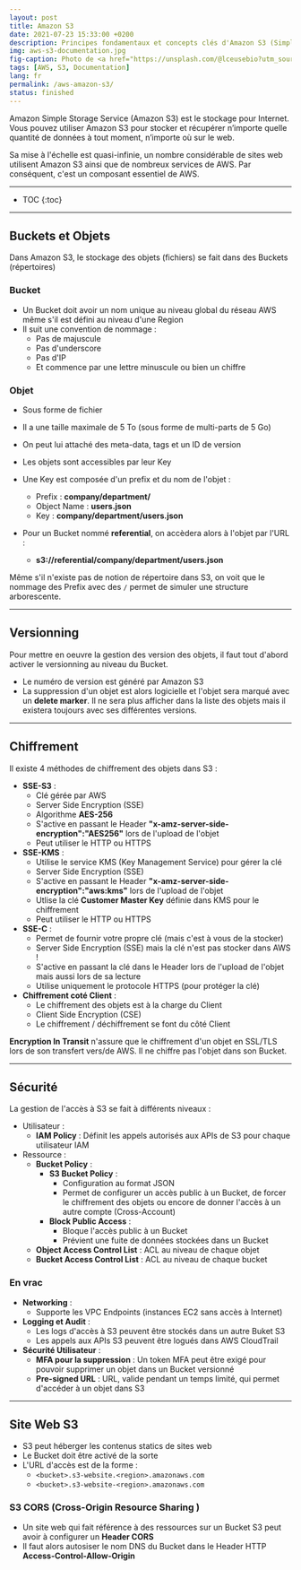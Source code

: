 ```yaml
---
layout: post
title: Amazon S3
date: 2021-07-23 15:33:00 +0200
description: Principes fondamentaux et concepts clés d'Amazon S3 (Simple Storage Service) à connaître. Tutoriel, mode d'emploi.
img: aws-s3-documentation.jpg
fig-caption: Photo de <a href="https://unsplash.com/@lceusebio?utm_source=unsplash&utm_medium=referral&utm_content=creditCopyText">Luís Eusébio</a> sur <a href="https://unsplash.com/s/photos/simple?utm_source=unsplash&utm_medium=referral&utm_content=creditCopyText">Unsplash</a>
tags: [AWS, S3, Documentation]
lang: fr
permalink: /aws-amazon-s3/
status: finished
---
```


Amazon Simple Storage Service (Amazon S3) est le stockage pour Internet. Vous pouvez utiliser Amazon S3 pour stocker et récupérer n’importe quelle quantité de données à tout moment, n’importe où sur le web.

Sa mise à l'échelle est quasi-infinie, un nombre considérable de sites web utilisent Amazon S3 ainsi que de nombreux services de AWS. Par conséquent, c'est un composant essentiel de AWS.

<hr class="hr-text" data-content="Plan">

* TOC
{:toc}

<hr class="hr-text" data-content="Buckets-Objets">

## Buckets et Objets

Dans Amazon S3, le stockage des objets (fichiers) se fait dans des Buckets (répertoires)

### Bucket

- Un Bucket doit avoir un nom unique au niveau global du réseau AWS même s'il est défini au niveau d'une Region
- Il suit une convention de nommage :
  * Pas de majuscule
  * Pas d'underscore
  * Pas d'IP
  * Et commence par une lettre minuscule ou bien un chiffre

### Objet

- Sous forme de fichier
- Il a une taille maximale de 5 To (sous forme de multi-parts de 5 Go)
- On peut lui attaché des meta-data, tags et un ID de version
  
- Les objets sont accessibles par leur Key
- Une Key est composée d'un prefix et du nom de l'objet :
  * Prefix : **company/department/**
  * Object Name : **users.json**
  * Key : **company/department/users.json**
- Pour un Bucket nommé **referential**, on accèdera alors à l'objet par l'URL :
  * **s3://referential/company/department/users.json**

Même s'il n'existe pas de notion de répertoire dans S3, on voit que le nommage des Prefix avec des `/` permet de simuler une structure arborescente.

<hr class="hr-text" data-content="Versionning">

## Versionning

Pour mettre en oeuvre la gestion des version des objets, il faut tout d'abord activer le versionning au niveau du Bucket.

- Le numéro de version est généré par Amazon S3
- La suppression d'un objet est alors logicielle et l'objet sera marqué avec un **delete marker**. Il ne sera plus afficher dans la liste des objets mais il existera toujours avec ses différentes versions.

<hr class="hr-text" data-content="Chiffrement">

## Chiffrement

Il existe 4 méthodes de chiffrement des objets dans S3 :
- **SSE-S3** : 
  * Clé gérée par AWS
  * Server Side Encryption (SSE)
  * Algorithme **AES-256**
  * S'active en passant le Header **"x-amz-server-side-encryption":"AES256"** lors de l'upload de l'objet
  * Peut utiliser le HTTP ou HTTPS
- **SSE-KMS** :
  * Utilise le service KMS (Key Management Service) pour gérer la clé
  * Server Side Encryption (SSE)
  * S'active en passant le Header **"x-amz-server-side-encryption":"aws:kms"** lors de l'upload de l'objet
  * Utlise la clé **Customer Master Key** définie dans KMS pour le chiffrement
  * Peut utiliser le HTTP ou HTTPS
- **SSE-C** : 
  * Permet de fournir votre propre clé (mais c'est à vous de la stocker)
  * Server Side Encryption (SSE) mais la clé n'est pas stocker dans AWS !
  * S'active en passant la clé dans le Header lors de l'upload de l'objet mais aussi lors de sa lecture
  * Utilise uniquement le protocole HTTPS (pour protéger la clé)
- **Chiffrement coté Client** :
  * Le chiffrement des objets est à la charge du Client
  * Client Side Encryption (CSE)
  * Le chiffrement / déchiffrement se font du côté Client


**Encryption In Transit** n'assure que le chiffrement d'un objet en SSL/TLS lors de son transfert vers/de AWS. Il ne chiffre pas l'objet dans son Bucket.

<hr class="hr-text" data-content="Sécurité">

## Sécurité

La gestion de l'accès à S3 se fait à différents niveaux :

- Utilisateur :
  * **IAM Policy** : Définit les appels autorisés aux APIs de S3 pour chaque utilisateur IAM
- Ressource :
  * **Bucket Policy** :
    - **S3 Bucket Policy** :
      * Configuration au format JSON
      * Permet de configurer un accès public à un Bucket, de forcer le chiffrement des objets ou encore de donner l'accès à un autre compte (Cross-Account)
    - **Block Public Access** :
      * Bloque l'accès public à un Bucket
      * Prévient une fuite de données stockées dans un Bucket
  * **Object Access Control List** : ACL au niveau de chaque objet
  * **Bucket Access Control List** : ACL au niveau de chaque bucket

### En vrac

- **Networking** :
  * Supporte les VPC Endpoints (instances EC2 sans accès à Internet)
- **Logging et Audit** :
  * Les logs d'accès à S3 peuvent être stockés dans un autre Buket S3
  * Les appels aux APIs S3 peuvent être logués dans AWS CloudTrail
- **Sécurité Utilisateur** :
  * **MFA pour la suppression** : Un token MFA peut être exigé pour pouvoir supprimer un objet dans un Bucket versionné
  * **Pre-signed URL** : URL, valide pendant un temps limité, qui permet d'accéder à un objet dans S3

<hr class="hr-text" data-content="Site Web">

## Site Web S3

- S3 peut héberger les contenus statics de sites web
- Le Bucket doit être activé de la sorte
- L'URL d'accès est de la forme :
  * `<bucket>.s3-website.<region>.amazonaws.com`
  * `<bucket>.s3-website-<region>.amazonaws.com`

### S3 CORS (Cross-Origin Resource Sharing )

- Un site web qui fait référence à des ressources sur un Bucket S3 peut avoir à configurer un **Header CORS**
- Il faut alors autosiser le nom DNS du Bucket dans le Header HTTP **Access-Control-Allow-Origin**
